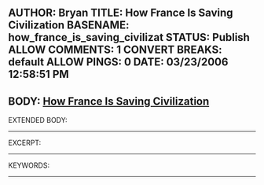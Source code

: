 AUTHOR: Bryan
TITLE: How France Is Saving Civilization
BASENAME: how_france_is_saving_civilizat
STATUS: Publish
ALLOW COMMENTS: 1
CONVERT BREAKS: __default__
ALLOW PINGS: 0
DATE: 03/23/2006 12:58:51 PM
-----
BODY:
<a title="Wired News: " href="http://www.wired.com/news/columns/0,70461-0.html?tw=rss.culture">How France Is Saving Civilization</a>
-----
EXTENDED BODY:

-----
EXCERPT:

-----
KEYWORDS:

-----


